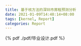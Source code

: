 ```yaml
---
title: 基于核方法的深圳市房租预测分析
date: 2021-01-09T14:48:14+08:00
tags: [kernel, Report]
categories: Report
---
```


{% pdf ./pdf/毕业设计.pdf %}
